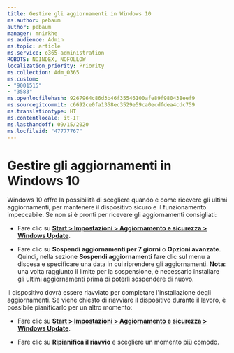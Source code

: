 ```yaml
---
title: Gestire gli aggiornamenti in Windows 10
ms.author: pebaum
author: pebaum
manager: mnirkhe
ms.audience: Admin
ms.topic: article
ms.service: o365-administration
ROBOTS: NOINDEX, NOFOLLOW
localization_priority: Priority
ms.collection: Adm_O365
ms.custom:
- "9001515"
- "3583"
ms.openlocfilehash: 9267964c86d3b46f35546100afe89f980438eef9
ms.sourcegitcommit: c6692ce0fa1358ec3529e59ca0ecdfdea4cdc759
ms.translationtype: HT
ms.contentlocale: it-IT
ms.lasthandoff: 09/15/2020
ms.locfileid: "47777767"
---
```

# <a name="manage-updates-in-windows-10"></a>Gestire gli aggiornamenti in Windows 10

Windows 10 offre la possibilità di scegliere quando e come ricevere gli ultimi aggiornamenti, per mantenere il dispositivo sicuro e il funzionamento impeccabile. Se non si è pronti per ricevere gli aggiornamenti consigliati:

- Fare clic su **[Start > Impostazioni > Aggiornamento e sicurezza > Windows Update](ms-settings:windowsupdate)**.

- Fare clic su **Sospendi aggiornamenti per 7 giorni** o **Opzioni avanzate**. Quindi, nella sezione **Sospendi aggiornamenti** fare clic sul menu a discesa e specificare una data in cui riprendere gli aggiornamenti. **Nota**: una volta raggiunto il limite per la sospensione, è necessario installare gli ultimi aggiornamenti prima di poterli sospendere di nuovo.

Il dispositivo dovrà essere riavviato per completare l'installazione degli aggiornamenti. Se viene chiesto di riavviare il dispositivo durante il lavoro, è possibile pianificarlo per un altro momento:

- Fare clic su **[Start > Impostazioni > Aggiornamento e sicurezza > Windows Update](ms-settings:windowsupdate)**.

- Fare clic su **Ripianifica il riavvio** e scegliere un momento più comodo.
